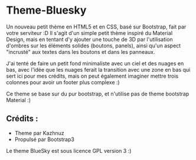 # Theme-Bluesky

Un nouveau petit thème en HTML5 et en CSS, basé sur Bootstrap, fait par votre serviteur :D Il s'agit d'un simple petit thème inspiré du Material Design, mais en tentant d'y ajouter une touche de 3D par l'utilisation d'ombres sur les éléments solides (boutons, panels), ainsi qu'un aspect "incrusté" aux textes dans les boutons et dans les panneaux.

J'ai tenté de faire un petit fond minimaliste avec un ciel et des nuages en bas, avec l'idée que les nuages ferait la transition avec une zone en bas qui sert ici pour mes crédits, mais on peut également imaginer mettre trois colonnes pour avoir un footer plus complexe :)

Ce theme se base sur du pur bootstrap, et n'utilise pas de theme bootstrap Material :)

## Crédits :

- Theme par Kazhnuz
- Propulsé par Bootstrap3

Le theme BlueSky est sous licence GPL version 3 :)
